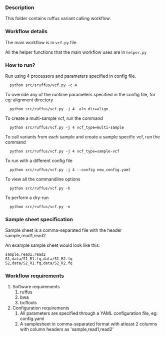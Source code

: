 ### Description

This folder contains ruffus variant calling workflow.


### Workflow details

The main workflow is in `vcf.py` file.

All the helper functions that the main workflow uses are in `helper.py`

### How to run?



Run using 4 processors and parameters specified in config file.

      python src/sruffus/vcf.py -c 4

To override any of the runtime parameters specified in the config file, for eg: alignment directory
   
      python src/ruffus/vcf.py -j 4  aln_dir=align

To create a multi-sample vcf, run the command

      python src/ruffus/vcf.py -j 4 vcf_type=multi-sample
   
To call variants from each sample and create a sample specific vcf, run the command 

      python src/ruffus/vcf.py -j 4 vcf_type=sample-vcf

To run with a different config file

      python src/ruffus/vcf.py -j 4 --config new_config.yaml

To view all the commandline options
    
      python src/ruffus/vcf.py -h

To perform a dry-run

      python src/ruffus/vcf.py -n 

### Sample sheet specification

Sample sheet is a comma-separated file with the header sample,read1,read2

An example sample sheet would look like this:

    sample,read1,read2
    S1,data/S1_R1.fq,data/S1_R2.fq
    S2,data/S2_R1.fq,data/S2_R2.fq

### Workflow requirements

1. Software requirements 
   1. ruffus
   2. bwa
   3. bcftools
2. Configuration requirements
   1. All parameters are specified through a YAML configuration file, eg: config.yaml 
   2. A samplesheet in comma-separated format with atleast 2 columns with column headers as 'sample,read1,read2'




